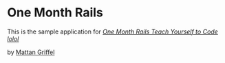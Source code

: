 # One Month Rails

This is the sample application for 
[*One Month Rails Teach Yourself to Code lolol*](http://google.com)

by [Mattan Griffel](www.onemonthrails.com)